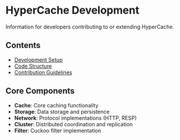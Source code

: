 # HyperCache Development

Information for developers contributing to or extending HyperCache.

## Contents

- [Development Setup](development-setup.md)
- [Code Structure](code-structure.md)
- [Contribution Guidelines](contribution-guidelines.md)

## Core Components

- **Cache**: Core caching functionality
- **Storage**: Data storage and persistence
- **Network**: Protocol implementations (HTTP, RESP)
- **Cluster**: Distributed coordination and replication
- **Filter**: Cuckoo filter implementation
